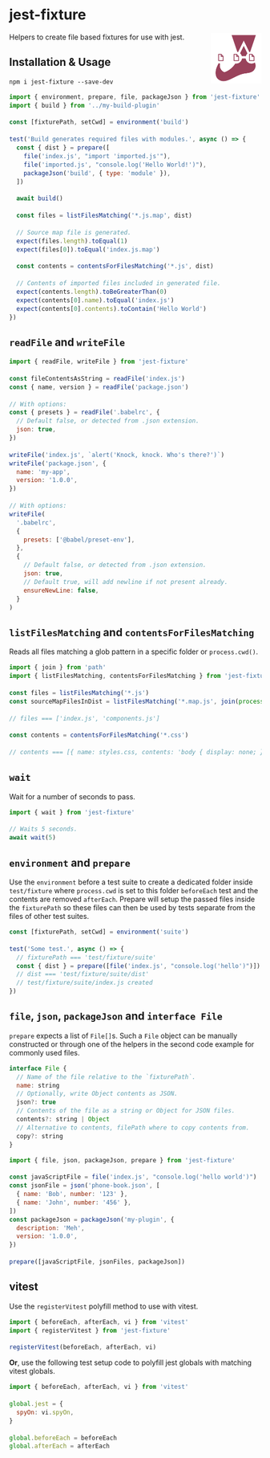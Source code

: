 # jest-fixture

<img align="right" src="https://github.com/tobua/jest-fixture/raw/main/logo.png" width="20%" alt="jest-fixture Logo" />

Helpers to create file based fixtures for use with jest.

## Installation & Usage

```
npm i jest-fixture --save-dev
```

```js
import { environment, prepare, file, packageJson } from 'jest-fixture'
import { build } from '../my-build-plugin'

const [fixturePath, setCwd] = environment('build')

test('Build generates required files with modules.', async () => {
  const { dist } = prepare([
    file('index.js', "import 'imported.js'"),
    file('imported.js', "console.log('Hello World!')"),
    packageJson('build', { type: 'module' }),
  ])

  await build()

  const files = listFilesMatching('*.js.map', dist)

  // Source map file is generated.
  expect(files.length).toEqual(1)
  expect(files[0]).toEqual('index.js.map')

  const contents = contentsForFilesMatching('*.js', dist)

  // Contents of imported files included in generated file.
  expect(contents.length).toBeGreaterThan(0)
  expect(contents[0].name).toEqual('index.js')
  expect(contents[0].contents).toContain('Hello World')
})
```

## `readFile` and `writeFile`

```js
import { readFile, writeFile } from 'jest-fixture'

const fileContentsAsString = readFile('index.js')
const { name, version } = readFile('package.json')

// With options:
const { presets } = readFile('.babelrc', {
  // Default false, or detected from .json extension.
  json: true,
})

writeFile('index.js', `alert('Knock, knock. Who's there?')`)
writeFile('package.json', {
  name: 'my-app',
  version: '1.0.0',
})

// With options:
writeFile(
  '.babelrc',
  {
    presets: ['@babel/preset-env'],
  },
  {
    // Default false, or detected from .json extension.
    json: true,
    // Default true, will add newline if not present already.
    ensureNewLine: false,
  }
)
```

## `listFilesMatching` and `contentsForFilesMatching`

Reads all files matching a glob pattern in a specific folder or `process.cwd()`.

```js
import { join } from 'path'
import { listFilesMatching, contentsForFilesMatching } from 'jest-fixture'

const files = listFilesMatching('*.js')
const sourceMapFilesInDist = listFilesMatching('*.map.js', join(process.cwd(), 'dist'))

// files === ['index.js', 'components.js']

const contents = contentsForFilesMatching('*.css')

// contents === [{ name: styles.css, contents: 'body { display: none; }' }]
```

## `wait`

Wait for a number of seconds to pass.

```js
import { wait } from 'jest-fixture'

// Waits 5 seconds.
await wait(5)
```

## `environment` and `prepare`

Use the `environment` before a test suite to create a dedicated folder inside `test/fixture` where `process.cwd` is set to this folder `beforeEach` test and the contents are removed `afterEach`. Prepare will setup the passed files inside the `fixturePath` so these files can then be used by tests separate from the files of other test suites.

```js
const [fixturePath, setCwd] = environment('suite')

test('Some test.', async () => {
  // fixturePath === 'test/fixture/suite'
  const { dist } = prepare([file('index.js', "console.log('hello')")])
  // dist === 'test/fixture/suite/dist'
  // test/fixture/suite/index.js created
})
```

## `file`, `json`, `packageJson` and `interface File`

`prepare` expects a list of `File[]`s. Such a `File` object can be manually constructed or through one of the helpers in the second code example for commonly used files.

```js
interface File {
  // Name of the file relative to the `fixturePath`.
  name: string
  // Optionally, write Object contents as JSON.
  json?: true
  // Contents of the file as a string or Object for JSON files.
  contents?: string | Object
  // Alternative to contents, filePath where to copy contents from.
  copy?: string
}
```

```js
import { file, json, packageJson, prepare } from 'jest-fixture'

const javaScriptFile = file('index.js', "console.log('hello world')")
const jsonFile = json('phone-book.json', [
  { name: 'Bob', number: '123' },
  { name: 'John', number: '456' },
])
const packageJson = packageJson('my-plugin', {
  description: 'Meh',
  version: '1.0.0',
})

prepare([javaScriptFile, jsonFiles, packageJson])
```

## vitest

Use the `registerVitest` polyfill method to use with vitest.

```js
import { beforeEach, afterEach, vi } from 'vitest'
import { registerVitest } from 'jest-fixture'

registerVitest(beforeEach, afterEach, vi)
```

**Or**, use the following test setup code to polyfill jest globals with matching vitest globals.

```js
import { beforeEach, afterEach, vi } from 'vitest'

global.jest = {
  spyOn: vi.spyOn,
}

global.beforeEach = beforeEach
global.afterEach = afterEach
```
